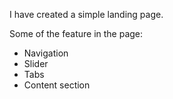 I have created a simple landing page.

Some of the feature in the page:
- Navigation
- Slider
- Tabs
- Content section

